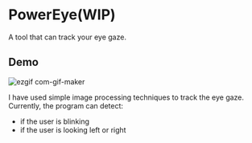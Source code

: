 # PowerEye(WIP)
A tool that can track your eye gaze.

## Demo

![ezgif com-gif-maker](https://user-images.githubusercontent.com/48705124/103480432-58170b00-4dfa-11eb-9bcb-9b4cba78798c.gif)

I have used simple image processing techniques to track the eye gaze. 
Currently, the program can detect:
<ul>
  <li> if the user is blinking </li>
  <li> if the user is looking left or right </li>
</ul>
